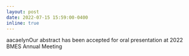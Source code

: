 ```yaml
---
layout: post
date: 2022-07-15 15:59:00-0400
inline: true
---
```


aacaelynOur abstract has been accepted for oral presentation at 2022 BMES Annual Meeting
